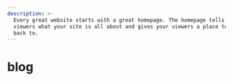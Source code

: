```yaml
---
description: >-
  Every great website starts with a great homepage. The homepage tells your
  viewers what your site is all about and gives your viewers a place to come
  back to.
---
```


# blog

